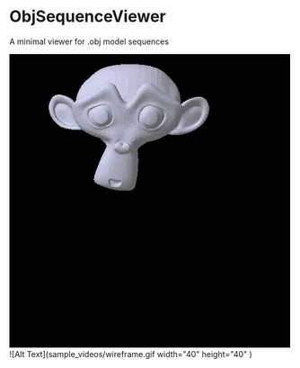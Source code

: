 # ObjSequenceViewer
A minimal viewer for .obj model sequences


![Alt Text](sample_videos/solid.gif) ![Alt Text](sample_videos/wireframe.gif width="40" height="40" )

